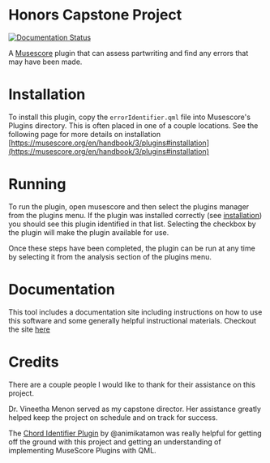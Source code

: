 # Honors Capstone Project

[![Documentation Status](https://readthedocs.org/projects/partwriting-error-checker/badge/?version=latest)](https://partwriting-error-checker.readthedocs.io/en/latest/?badge=latest)

A [Musescore](https://musescore.org/en) plugin that can assess partwriting and find any errors that may have been made.

# Installation
To install this plugin, copy the `errorIdentifier.qml` file into Musescore's Plugins directory. This is often placed in one of a couple locations. See the following page for more details on installation [https://musescore.org/en/handbook/3/plugins#installation](https://musescore.org/en/handbook/3/plugins#installation)

# Running
To run the plugin, open musescore and then select the plugins manager from the plugins menu. If the plugin was installed correctly (see [installation](#installation)) you should see this plugin identified in that list. Selecting the checkbox by the plugin will make the plugin available for use.

Once these steps have been completed, the plugin can be run at any time by selecting it from the analysis section of the plugins menu.

# Documentation
This tool includes a documentation site including instructions on how to use this software and some generally helpful instructional materials. Checkout the site [here](https://partwriting-error-checker.readthedocs.io/en/latest/)

# Credits
There are a couple people I would like to thank for their assistance on this project.

Dr. Vineetha Menon served as my capstone director. Her assistance greatly helped keep the project on schedule and on track for success.

The [Chord Identifier Plugin](https://github.com/animikatamon/MuseScorePlugins) by @animikatamon was really helpful for getting off the ground with this project and getting an understanding of implementing MuseScore Plugins with QML.
